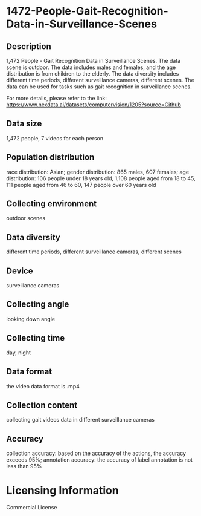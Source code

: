 # 1472-People-Gait-Recognition-Data-in-Surveillance-Scenes

## Description
1,472 People - Gait Recognition Data in Surveillance Scenes. The data scene is outdoor. The data includes males and females, and the age distribution is from children to the elderly. The data diversity includes different time periods, different surveillance cameras, different scenes. The data can be used for tasks such as gait recognition in surveillance scenes.

For more details, please refer to the link: https://www.nexdata.ai/datasets/computervision/1205?source=Github


## Data size
1,472 people, 7 videos for each person
## Population distribution
race distribution: Asian; gender distribution: 865 males, 607 females; age distribution: 106 people under 18 years old, 1,108 people aged from 18 to 45, 111 people aged from 46 to 60, 147 people over 60 years old
## Collecting environment
outdoor scenes
## Data diversity
different time periods, different surveillance cameras, different scenes
## Device
surveillance cameras
## Collecting angle
looking down angle
## Collecting time
day, night
## Data format
the video data format is .mp4
## Collection content
collecting gait videos data in different surveillance cameras
## Accuracy
collection accuracy: based on the accuracy of the actions, the accuracy exceeds 95%; annotation accuracy: the accuracy of label annotation is not less than 95%
# Licensing Information
Commercial License

